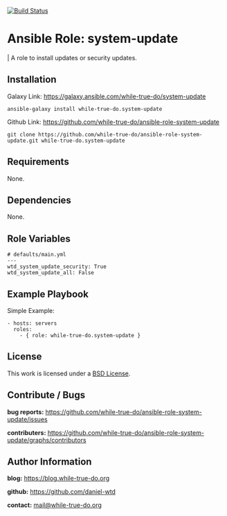 [![Build Status](https://travis-ci.org/while-true-do/ansible-role-system-update.svg?branch=master)](https://travis-ci.org/while-true-do/ansible-role-system-update)

# Ansible Role: system-update
| A role to install updates or security updates.

## Installation

Galaxy Link: <https://galaxy.ansible.com/while-true-do/system-update>

```
ansible-galaxy install while-true-do.system-update
```

Github Link: <https://github.com/while-true-do/ansible-role-system-update>

```
git clone https://github.com/while-true-do/ansible-role-system-update.git while-true-do.system-update
```

## Requirements

None.

## Dependencies

None.

## Role Variables

```
# defaults/main.yml
---
wtd_system_update_security: True
wtd_system_update_all: False
```

## Example Playbook

Simple Example:

```
- hosts: servers
  roles:
    - { role: while-true-do.system-update }
```

## License

This work is licensed under a [BSD License](https://opensource.org/licenses/BSD-3-Clause).

## Contribute / Bugs

**bug reports:** <https://github.com/while-true-do/ansible-role-system-update/issues>

**contributers:** <https://github.com/while-true-do/ansible-role-system-update/graphs/contributors>

## Author Information

**blog:** <https://blog.while-true-do.org>

**github:** <https://github.com/daniel-wtd>

**contact:** [mail@while-true-do.org](mailto:mail@while-true-do.org)

